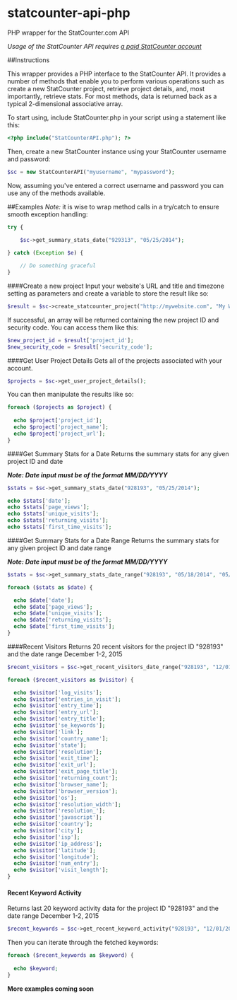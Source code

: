 statcounter-api-php
====================

PHP wrapper for the StatCounter.com API

*Usage of the StatCounter API requires [a paid StatCounter account](http://statcounter.com/pricing/)*

##Instructions

This wrapper provides a PHP interface to the StatCounter API.  It provides a number of methods that enable you to perform various operations such as create a new StatCounter project, retrieve project details, and, most importantly, retrieve stats.  For most methods, data is returned back as a typical 2-dimensional associative array.

To start using, include StatCounter.php in your script using a statement like this:

```php
<?php include("StatCounterAPI.php"); ?>
```

Then, create a new StatCounter instance using your StatCounter username and password:

```php
$sc = new StatCounterAPI("myusername", "mypassword");
```

Now, assuming you've entered a correct username and password you can use any of the methods available.

##Examples
*Note:* it is wise to wrap method calls in a try/catch to ensure smooth exception handling:
```php
try {

    $sc->get_summary_stats_date("929313", "05/25/2014");
    
} catch (Exception $e) {

    // Do something graceful
} 
```

####Create a new project
Input your website's URL and title and timezone setting as parameters and create a variable to store the result like so:

```php
$result = $sc->create_statcounter_project("http://mywebsite.com", "My Website's Title", "America/Chicago");
```

If successful, an array will be returned containing the new project ID and security code.  You can access them like this:
```php
$new_project_id = $result['project_id'];
$new_security_code = $result['security_code'];
```

####Get User Project Details
Gets all of the projects associated with your account.

```php
$projects = $sc->get_user_project_details();
```

You can then manipulate the results like so:

```php
foreach ($projects as $project) {
  
  echo $project['project_id'];
  echo $project['project_name'];
  echo $project['project_url'];
}
```

####Get Summary Stats for a Date
Returns the summary stats for any given project ID and date

***Note: Date input must be of the format MM/DD/YYYY***

```php
$stats = $sc->get_summary_stats_date("928193", "05/25/2014");

echo $stats['date'];
echo $stats['page_views'];
echo $stats['unique_visits'];
echo $stats['returning_visits'];
echo $stats['first_time_visits'];
```

####Get Summary Stats for a Date Range
Returns the summary stats for any given project ID and date range

***Note: Date input must be of the format MM/DD/YYYY***

```php
$stats = $sc->get_summary_stats_date_range("928193", "05/18/2014", "05/25/2014");

foreach ($stats as $date) {

  echo $date['date'];
  echo $date['page_views'];
  echo $date['unique_visits'];
  echo $date['returning_visits'];
  echo $date['first_time_visits'];
}
```

####Recent Visitors
Returns 20 recent visitors for the project ID "928193" and the date range December 1-2, 2015

```php
$recent_visitors = $sc->get_recent_visitors_date_range("928193", "12/01/2015", "12/02/2015", 20);

foreach ($recent_visitors as $visitor) {

  echo $visitor['log_visits'];
  echo $visitor['entries_in_visit'];
  echo $visitor['entry_time'];
  echo $visitor['entry_url'];
  echo $visitor['entry_title'];
  echo $visitor['se_keywords'];
  echo $visitor['link'];
  echo $visitor['country_name'];
  echo $visitor['state'];
  echo $visitor['resolution'];
  echo $visitor['exit_time'];
  echo $visitor['exit_url'];
  echo $visitor['exit_page_title'];
  echo $visitor['returning_count'];
  echo $visitor['browser_name'];
  echo $visitor['browser_version'];
  echo $visitor['os'];
  echo $visitor['resolution_width'];
  echo $visitor['resolution_'];
  echo $visitor['javascript'];
  echo $visitor['country'];
  echo $visitor['city'];
  echo $visitor['isp'];
  echo $visitor['ip_address'];
  echo $visitor['latitude'];
  echo $visitor['longitude'];
  echo $visitor['num_entry'];
  echo $visitor['visit_length'];
}
```

#### Recent Keyword Activity
Returns last 20 keyword activity data for the project ID "928193" and the date range December 1-2, 2015

```php
$recent_keywords = $sc->get_recent_keyword_activity("928193", "12/01/2015", "12/02/2015", 20);
```

Then you can iterate through the fetched keywords:

```php
foreach ($recent_keywords as $keyword) {
  
  echo $keyword;
}
```

**More examples coming soon**
